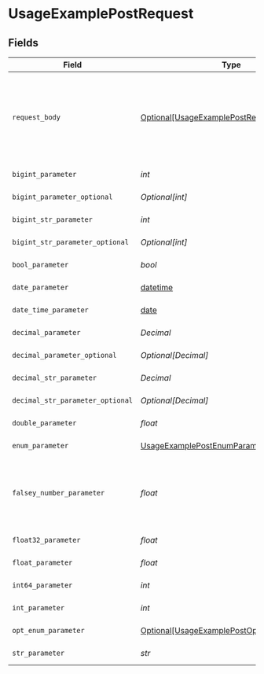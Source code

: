 # UsageExamplePostRequest


## Fields

| Field                                                                                                     | Type                                                                                                      | Required                                                                                                  | Description                                                                                               | Example                                                                                                   |
| --------------------------------------------------------------------------------------------------------- | --------------------------------------------------------------------------------------------------------- | --------------------------------------------------------------------------------------------------------- | --------------------------------------------------------------------------------------------------------- | --------------------------------------------------------------------------------------------------------- |
| `request_body`                                                                                            | [Optional[UsageExamplePostRequestBody]](../../models/operations/usageexamplepostrequestbody.md)           | :heavy_minus_sign:                                                                                        | A request body that contains fields with different formats for testing example generation                 |                                                                                                           |
| `bigint_parameter`                                                                                        | *int*                                                                                                     | :heavy_check_mark:                                                                                        | An bigint parameter                                                                                       |                                                                                                           |
| `bigint_parameter_optional`                                                                               | *Optional[int]*                                                                                           | :heavy_minus_sign:                                                                                        | An bigint parameter                                                                                       |                                                                                                           |
| `bigint_str_parameter`                                                                                    | *int*                                                                                                     | :heavy_check_mark:                                                                                        | An bigint parameter                                                                                       |                                                                                                           |
| `bigint_str_parameter_optional`                                                                           | *Optional[int]*                                                                                           | :heavy_minus_sign:                                                                                        | An bigint parameter                                                                                       |                                                                                                           |
| `bool_parameter`                                                                                          | *bool*                                                                                                    | :heavy_check_mark:                                                                                        | A boolean parameter                                                                                       |                                                                                                           |
| `date_parameter`                                                                                          | [datetime](https://docs.python.org/3/library/datetime.html#datetime-objects)                              | :heavy_check_mark:                                                                                        | A date parameter                                                                                          |                                                                                                           |
| `date_time_parameter`                                                                                     | [date](https://docs.python.org/3/library/datetime.html#date-objects)                                      | :heavy_check_mark:                                                                                        | A date time parameter                                                                                     |                                                                                                           |
| `decimal_parameter`                                                                                       | *Decimal*                                                                                                 | :heavy_check_mark:                                                                                        | A decimal parameter                                                                                       |                                                                                                           |
| `decimal_parameter_optional`                                                                              | *Optional[Decimal]*                                                                                       | :heavy_minus_sign:                                                                                        | A decimal parameter                                                                                       |                                                                                                           |
| `decimal_str_parameter`                                                                                   | *Decimal*                                                                                                 | :heavy_check_mark:                                                                                        | A decimal parameter                                                                                       |                                                                                                           |
| `decimal_str_parameter_optional`                                                                          | *Optional[Decimal]*                                                                                       | :heavy_minus_sign:                                                                                        | A decimal parameter                                                                                       |                                                                                                           |
| `double_parameter`                                                                                        | *float*                                                                                                   | :heavy_check_mark:                                                                                        | A double parameter                                                                                        |                                                                                                           |
| `enum_parameter`                                                                                          | [UsageExamplePostEnumParameter](../../models/operations/usageexamplepostenumparameter.md)                 | :heavy_check_mark:                                                                                        | An enum parameter                                                                                         |                                                                                                           |
| `falsey_number_parameter`                                                                                 | *float*                                                                                                   | :heavy_check_mark:                                                                                        | A number parameter that contains a falsey example value                                                   | 0                                                                                                         |
| `float32_parameter`                                                                                       | *float*                                                                                                   | :heavy_check_mark:                                                                                        | A float32 parameter                                                                                       |                                                                                                           |
| `float_parameter`                                                                                         | *float*                                                                                                   | :heavy_check_mark:                                                                                        | A float parameter                                                                                         |                                                                                                           |
| `int64_parameter`                                                                                         | *int*                                                                                                     | :heavy_check_mark:                                                                                        | An int64 parameter                                                                                        |                                                                                                           |
| `int_parameter`                                                                                           | *int*                                                                                                     | :heavy_check_mark:                                                                                        | An integer parameter                                                                                      |                                                                                                           |
| `opt_enum_parameter`                                                                                      | [Optional[UsageExamplePostOptEnumParameter]](../../models/operations/usageexamplepostoptenumparameter.md) | :heavy_minus_sign:                                                                                        | An enum parameter                                                                                         | value3                                                                                                    |
| `str_parameter`                                                                                           | *str*                                                                                                     | :heavy_check_mark:                                                                                        | A string parameter                                                                                        | example 1                                                                                                 |